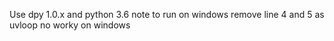  Use dpy 1.0.x and python 3.6
note to run on windows remove line 4 and 5 as uvloop no worky on windows